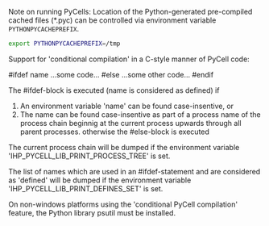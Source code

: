 Note on running PyCells:
Location of the Python-generated pre-compiled cached files (*.pyc) can be controlled via environment variable `PYTHONPYCACHEPREFIX`.
```bash
export PYTHONPYCACHEPREFIX=/tmp
```

Support for 'conditional compilation' in a C-style manner of PyCell code:

#ifdef name
    ...some code...
#else
    ...some other code...
#endif

The #ifdef-block is executed (name is considered as defined) if
  1. An environment variable 'name' can be found case-insentive, or
  2. The name can be found case-insentive as part of a process name of the process chain beginnig at
     the current process upwards through all parent processes.
otherwise the #else-block is executed

The current process chain will be dumped if the environment variable 'IHP\_PYCELL\_LIB\_PRINT\_PROCESS_TREE'
is set.

The list of names which are used in an #ifdef-statement and are considered as 'defined' will be dumped
if the environment variable 'IHP\_PYCELL\_LIB\_PRINT\_DEFINES\_SET' is set.

On non-windows platforms using the 'conditional PyCell compilation' feature, the Python library psutil must be installed.

